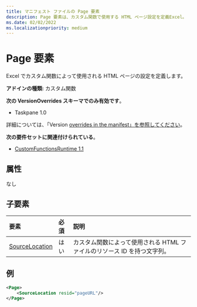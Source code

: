 ```yaml
---
title: マニフェスト ファイルの Page 要素
description: Page 要素は、カスタム関数で使用する HTML ページ設定を定義Excel。
ms.date: 02/02/2022
ms.localizationpriority: medium
---
```


# <a name="page-element"></a>Page 要素

Excel でカスタム関数によって使用される HTML ページの設定を定義します。

**アドインの種類:** カスタム関数

**次の VersionOverrides スキーマでのみ有効です**。

- Taskpane 1.0

詳細については、「Version [overrides in the manifest」を参照してください](../../develop/add-in-manifests.md#version-overrides-in-the-manifest)。

**次の要件セットに関連付けられている**。

- [CustomFunctionsRuntime 1.1](../requirement-sets/custom-functions-requirement-sets.md) 

## <a name="attributes"></a>属性

なし

## <a name="child-elements"></a>子要素

|  要素  |  必須  |  説明  |
|:-----|:-----|:-----|
|  [SourceLocation](customfunctionssourcelocation.md)  |  はい  | カスタム関数によって使用される HTML ファイルのリソース ID を持つ文字列。 |

## <a name="example"></a>例

```xml
<Page>
    <SourceLocation resid="pageURL"/>
</Page>
```
